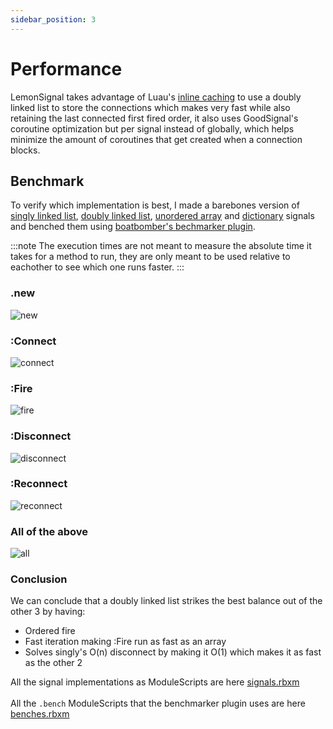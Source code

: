 ```yaml
---
sidebar_position: 3
---
```


# Performance
LemonSignal takes advantage of Luau's [inline caching](https://luau-lang.org/performance#inline-caching-for-table-and-global-access) to use a doubly linked list to store the connections which makes very fast while also retaining the last connected first fired order, it also uses GoodSignal's coroutine optimization but per signal instead of globally, which helps minimize the amount of coroutines that get created when a connection blocks.

## Benchmark
To verify which implementation is best, I made a barebones version of [singly linked list](https://gist.github.com/Aspecky/9bc1daa8a17d2b698d127eff24e82bf3), [doubly linked list](https://gist.github.com/Aspecky/df557c8e2f486eeb5eee4690e67da312), [unordered array](https://gist.github.com/Aspecky/fa28639259f94ce4586a069b16cf44e3) and [dictionary](https://gist.github.com/Aspecky/4cd07bc64ed1016ee6c73baad24bfb80) signals and benched them using [boatbomber's bechmarker plugin](https://boatbomber.itch.io/benchmarker).

:::note
The execution times are not meant to measure the absolute time it takes for a method to run, they are only meant to be used relative to eachother to see which one runs faster.
:::

### .new
![new](\benchmarks\new.png)

### :Connect
![connect](\benchmarks\connect.png)

### :Fire
![fire](\benchmarks\fire.png)

### :Disconnect
![disconnect](\benchmarks\disconnect.png)

### :Reconnect
![reconnect](\benchmarks\reconnect.png)

### All of the above
![all](\benchmarks\all.png)

### Conclusion
We can conclude that a doubly linked list strikes the best balance out of the other 3 by having:
* Ordered fire
* Fast iteration making :Fire run as fast as an array
* Solves singly's O(n) disconnect by making it O(1) which makes it as fast as the other 2

All the signal implementations as ModuleScripts are here [signals.rbxm](\benchmarks\signals.rbxm)<br></br>
All the `.bench` ModuleScripts that the benchmarker plugin uses are here [benches.rbxm](\benchmarks\benches.rbxm)